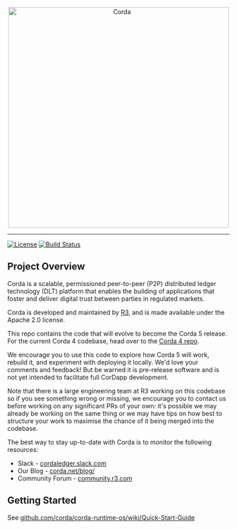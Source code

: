 <p align="center">
  <img src="https://www.corda.net/wp-content/themes/corda/assets/images/crda-logo-big.svg" alt="Corda" width="500">
</p>

---

[![License](https://img.shields.io/badge/License-Apache%202.0-blue.svg)](https://opensource.org/licenses/Apache-2.0) [![Build Status](https://ci02.dev.r3.com/buildStatus/icon?job=Corda5%2Fcorda-runtime-os%2Frelease%252Fos%252F5.0)](https://ci02.dev.r3.com/job/Corda5/job/corda-runtime-os/job/release%252Fos%252F5.0/)

<h2>Project Overview   </h2>

Corda is a scalable, permissioned peer-to-peer (P2P) distributed ledger technology (DLT) platform that enables the building of applications that foster and deliver digital trust between parties in regulated markets.

Corda is developed and maintained by [R3](https://r3.com), and is made available under the Apache 2.0 license.

This repo contains the code that will evolve to become the Corda 5 release. For the current Corda 4 codebase, head over to the [Corda 4 repo](https://github.com/corda/corda).

We encourage you to use this code to explore how Corda 5 will work, rebuild it, and experiment with deploying it locally. We'd love your comments and feedback! But be warned it is pre-release software and is not yet intended to facilitate full CorDapp development. 

Note that there is a large engineering team at R3 working on this codebase so if you see something wrong or missing, we encourage you to contact us before working on any significant PRs of your own: it's possible we may already be working on the same thing or we may have tips on how best to structure your work to maximise the chance of it being merged into the codebase.

The best way to stay up-to-date with Corda is to monitor the following resources: 

 * Slack - [cordaledger.slack.com](https://cordaledger.slack.com)
 * Our Blog - [corda.net/blog/](https://www.corda.net/blog/)
 * Community Forum - [community.r3.com](https://community.r3.com)
  
<h2>Getting Started</h2>

See [github.com/corda/corda-runtime-os/wiki/Quick-Start-Guide](https://github.com/corda/corda-runtime-os/wiki/Quick-Start-Guide)
